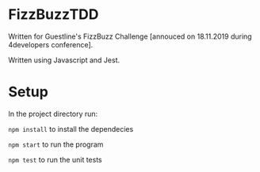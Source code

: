 # FizzBuzzTDD
Written for Guestline's FizzBuzz Challenge [annouced on 18.11.2019 during 4developers conference].


Written using Javascript and Jest.

# Setup 

In the project directory run:

`npm install` to install the dependecies

`npm start` to run the program

`npm test` to run the unit tests
